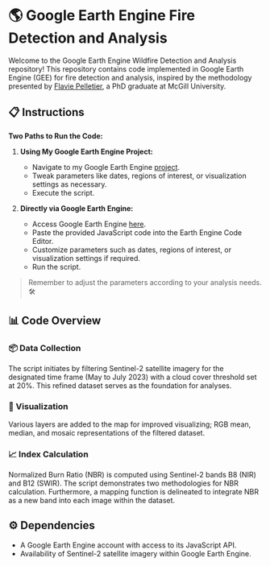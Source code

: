 # :earth_americas: Google Earth Engine Fire Detection and Analysis

Welcome to the Google Earth Engine Wildfire Detection and Analysis repository! This repository contains code implemented in Google Earth Engine (GEE) for fire detection and analysis, inspired by the methodology presented by [Flavie Pelletier](https://www.linkedin.com/in/flavie-pelletier-199074bb/?originalSubdomain=ca), a PhD graduate at McGill University.

## 📋 Instructions

**Two Paths to Run the Code:**

1. **Using My Google Earth Engine Project:**
   - Navigate to my Google Earth Engine [project](https://code.earthengine.google.com/4a1aaec3de523c2255c597c8bcd49451).
   - Tweak parameters like dates, regions of interest, or visualization settings as necessary.
   - Execute the script.

2. **Directly via Google Earth Engine:**
   - Access Google Earth Engine [here](https://earthengine.google.com/).
   - Paste the provided JavaScript code into the Earth Engine Code Editor.
   - Customize parameters such as dates, regions of interest, or visualization settings if required.
   - Run the script.

> Remember to adjust the parameters according to your analysis needs. 🛠️

## 📊 Code Overview

### 📦 Data Collection

The script initiates by filtering Sentinel-2 satellite imagery for the designated time frame (May to July 2023) with a cloud cover threshold set at 20%. This refined dataset serves as the foundation for analyses.

### 🎨 Visualization

Various layers are added to the map for improved visualizing; RGB mean, median, and mosaic representations of the filtered dataset.

### 📈 Index Calculation

Normalized Burn Ratio (NBR) is computed using Sentinel-2 bands B8 (NIR) and B12 (SWIR). The script demonstrates two methodologies for NBR calculation. Furthermore, a mapping function is delineated to integrate NBR as a new band into each image within the dataset.

## ⚙️ Dependencies

- A Google Earth Engine account with access to its JavaScript API.
- Availability of Sentinel-2 satellite imagery within Google Earth Engine.
